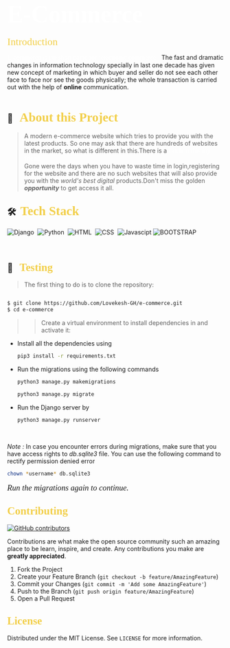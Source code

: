 # <span style="color:#fff; font-family: 'Bebas Neue'; font-size: 2em;">**E-Commerce** </span>

<span style="color: #f2cf4a; font-family: Babas; font-size: 1.7em;">Introduction
</span>

<span style="color:#fff; font-family: 'Bebas Neue'; font-size: 1.1em;">E-commerce is the short name for ‘electronic commerce’.
</span>
The fast and dramatic changes in information technology specially in last one decade has given new concept of marketing in which buyer and seller do not see each other face to face nor see the goods physically; the whole transaction is carried out with the help of **online** communication.    
<br>

## 🔭 &nbsp; <span style="color: #f2cf4a; font-family: Babas; font-size: 1.4em;">About this Project
</span>

>A modern e-commerce website which tries to 
provide you with the latest products. So one may ask that there are hundreds of websites in the market, so what is different in this.There is a<span style="color:#fff; font-family: 'Bebas Neue'; font-size: 1.1em;"> catch in this my friend.
</span><br>
>Gone were the days when you have to waste time in login,registering for the website and there are no such websites that will also provide you with the *world's best digital* products.Don't miss the golden ***opportunity*** to get access it all.

## 🛠 &nbsp;<span style="color: #f2cf4a; font-family: Babas; font-size: 1.4em;">Tech Stack
</span>


![Django](https://img.shields.io/badge/django%20-%23092E20.svg?&style=for-the-badge&logo=django&logoColor=white)&nbsp;
![Python](https://img.shields.io/badge/python%20-%2314354C.svg?&style=for-the-badge&logo=python&logoColor=white)&nbsp;
![HTML](https://img.shields.io/badge/html5%20-%23E34F26.svg?&style=for-the-badge&logo=html5&logoColor=white)&nbsp;
![CSS](https://img.shields.io/badge/css3%20-%231572B6.svg?&style=for-the-badge&logo=css3&logoColor=white)&nbsp;
![Javascipt](https://img.shields.io/badge/javascript%20-%23323330.svg?&style=for-the-badge&logo=javascript&logoColor=%23F7DF1E)
![BOOTSTRAP](https://img.shields.io/badge/Bootstrap-563D7C?style=for-the-badge&logo=bootstrap&logoColor=white)

<br>


## 💼 &nbsp; <span style="color: #f2cf4a; font-family: Babas; font-size: 1.2em;">Testing
</span>

>The first thing to do is to clone the repository:

```sh

$ git clone https://github.com/Lovekesh-GH/e-commerce.git
$ cd e-commerce
```

>>Create a virtual environment to install dependencies in and activate it:


- Install all the dependencies using
    ```sh
    pip3 install -r requirements.txt
    ```

- Run the migrations using the following commands
    ```sh
    python3 manage.py makemigrations
    ```
    ```sh
    python3 manage.py migrate
    ```

- Run the Django server by
    ```sh
    python3 manage.py runserver
    ```

<br>

*Note :*  In case you encounter errors during migrations, make sure that you have access rights to *db.sqlite3* file. You can use the following command to rectify permission denied error
```sh
chown *username* db.sqlite3
```

<span style="font-family: times, serif; font-size:14pt; font-style:italic">Run the migrations again to continue. </span>


<!-- CONTRIBUTING -->


## <span style="color: #f2cf4a; font-family: Babas; font-size: 1.2em;">Contributing
</span>[![GitHub contributors](https://img.shields.io/github/contributors/Naereen/badges.svg)](https://GitHub.com/Naereen/badges/graphs/contributors/)

Contributions are what make the open source community such an amazing place to be learn, inspire, and create. Any contributions you make are **greatly appreciated**.

1. Fork the Project
2. Create your Feature Branch (`git checkout -b feature/AmazingFeature`)
3. Commit your Changes (`git commit -m 'Add some AmazingFeature'`)
4. Push to the Branch (`git push origin feature/AmazingFeature`)
5. Open a Pull Request

<!-- LICENSE -->
## <span style="color: #f2cf4a; font-family: Babas; font-size: 1.2em;">License
</span>

Distributed under the MIT License. See `LICENSE` for more information.